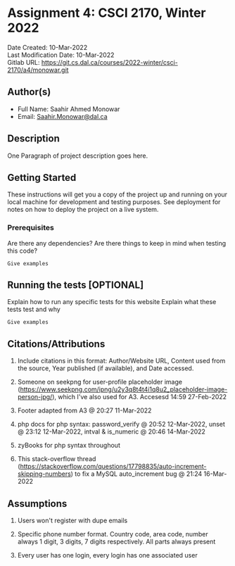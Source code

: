 <!--- The following README.md sample file was adapted from https://gist.github.com/PurpleBooth/109311bb0361f32d87a2#file-readme-template-md by Raghav Sampangi for academic use ---> 
<!--- You may delete any comments in this sample README.md file. Update information in this readme file with information from your work, and if there are sections that are marked "[OPTIONAL]" that you do not need in a specific section, simply delete them. Retain the other sections. --->
# Assignment 4: CSCI 2170, Winter 2022

Date Created: 10-Mar-2022  
Last Modification Date: 10-Mar-2022  
Gitlab URL: https://git.cs.dal.ca/courses/2022-winter/csci-2170/a4/monowar.git

## Author(s)

- Full Name: Saahir Ahmed Monowar  
- Email: Saahir.Monowar@dal.ca

## Description

One Paragraph of project description goes here.

## Getting Started

These instructions will get you a copy of the project up and running on your local machine for development and testing purposes. See deployment for notes on how to deploy the project on a live system.

### Prerequisites

Are there any dependencies? Are there things to keep in mind when testing this code?

```
Give examples
```

## Running the tests [OPTIONAL]

Explain how to run any specific tests for this website
Explain what these tests test and why

```
Give examples
```

## Citations/Attributions
1. Include citations in this format:
Author/Website URL, Content used from the source, Year published (if available), and Date accessed.

1. Someone on seekpng for user-profile placeholder image (https://www.seekpng.com/ipng/u2y3q8t4t4i1q8u2_placeholder-image-person-jpg/), which I've also used for A3. Accesesd 14:59 27-Feb-2022

1. Footer adapted from A3 @ 20:27 11-Mar-2022

1. php docs for php syntax: password_verify @ 20:52 12-Mar-2022, unset @ 23:12 12-Mar-2022, intval & is_numeric @ 20:46 14-Mar-2022

1. zyBooks for php syntax throughout

1. This stack-overflow thread (https://stackoverflow.com/questions/17798835/auto-increment-skipping-numbers) to fix a MySQL auto_increment bug @ 21:24 16-Mar-2022

## Assumptions
1. Users won't register with dupe emails

1. Specific phone number format. Country code, area code, number always 1 digit, 3 digits, 7 digits respectively. All parts always present

1. Every user has one login, every login has one associated user